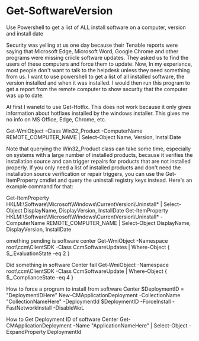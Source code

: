 # Get-SoftwareVersion
Use Powershell to get a list of ALL install software on a computer, version and install date


Security was yelling at us one day because their Tenable reports were saying that Microsoft Edge, Microsoft Word, Google Chrome and other programs were missing criicle software updates. 
They asked us to find the users of these computers and force them to update. 
Now, In my experiance, most people don't want to talk to the helpdesk unless they need something from us. 
I want to use powershell to get a list of all installed software, the version installed and when it was installed. 
I would then run this program to get a report from the remote computer to show security that the computer was up to date. 

At first I wanetd to use Get-Hotfix. This does not work because it only gives information about hotfixes installed by the windows installer. 
This gives me no info on MS Office, Edge, Chrome, etc. 

Get-WmiObject -Class Win32_Product -ComputerName REMOTE_COMPUTER_NAME | Select-Object Name, Version, InstallDate

Note that querying the Win32_Product class can take some time, especially on systems with a large number of installed products, because it verifies the installation source and can trigger repairs for products that are not installed properly. If you only need a list of installed products and don't need the installation source verification or repair triggers, you can use the Get-ItemProperty cmdlet and query the uninstall registry keys instead. Here's an example command for that:

Get-ItemProperty HKLM:\Software\Microsoft\Windows\CurrentVersion\Uninstall\* | Select-Object DisplayName, DisplayVersion, InstallDate
Get-ItemProperty HKLM:\Software\Microsoft\Windows\CurrentVersion\Uninstall\* -ComputerName REMOTE_COMPUTER_NAME | Select-Object DisplayName, DisplayVersion, InstallDate


omething pending is software center
Get-WmiObject -Namespace root\ccm\ClientSDK -Class CcmSoftwareUpdates | Where-Object { $_.EvaluationState -eq 2 }


Did something in software Center fail
Get-WmiObject -Namespace root\ccm\ClientSDK -Class CcmSoftwareUpdate | Where-Object { $_.ComplianceState -eq 4 }


How to force a program to install from software Center
$DeploymentID = "DeploymentIDHere"
New-CMApplicationDeployment -CollectionName "CollectionNameHere" -DeploymentId $DeploymentID -ForceInstall -FastNetworkInstall -DisableWoL

How to Get Deployment ID of software Center
Get-CMApplicationDeployment -Name "ApplicationNameHere" | Select-Object -ExpandProperty DeploymentId
